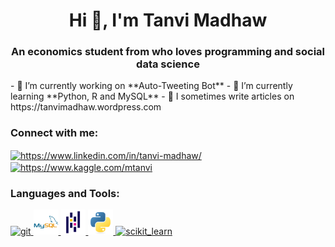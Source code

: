 

<!--
**t-madhaw/t-madhaw** is a ✨ _special_ ✨ repository because its `README.md` (this file) appears on your GitHub profile.--!>

<h1 align="center">Hi 👋, I'm Tanvi Madhaw</h1>
<h3 align="center">An economics student from who loves programming and social data science</h3>

- 🔭 I’m currently working on **Auto-Tweeting Bot**


- 🌱 I’m currently learning **Python, R and MySQL**


- 📝 I sometimes write articles on https://tanvimadhaw.wordpress.com


<h3 align="left">Connect with me:</h3>
<p align="left">
<a href="https://linkedin.com/in/https://www.linkedin.com/in/tanvi-madhaw/" target="blank"><img align="center" src="https://raw.githubusercontent.com/rahuldkjain/github-profile-readme-generator/master/src/images/icons/Social/linked-in-alt.svg" alt="https://www.linkedin.com/in/tanvi-madhaw/" height="30" width="40" /></a>
<a href="https://kaggle.com/https://www.kaggle.com/mtanvi" target="blank"><img align="center" src="https://raw.githubusercontent.com/rahuldkjain/github-profile-readme-generator/master/src/images/icons/Social/kaggle.svg" alt="https://www.kaggle.com/mtanvi" height="30" width="40" /></a>
</p>

<h3 align="left">Languages and Tools:</h3>
<p align="left"> <a href="https://git-scm.com/" target="_blank" rel="noreferrer"> <img src="https://www.vectorlogo.zone/logos/git-scm/git-scm-icon.svg" alt="git" width="40" height="40"/> </a> <a href="https://www.mysql.com/" target="_blank" rel="noreferrer"> <img src="https://raw.githubusercontent.com/devicons/devicon/master/icons/mysql/mysql-original-wordmark.svg" alt="mysql" width="40" height="40"/> </a> <a href="https://pandas.pydata.org/" target="_blank" rel="noreferrer"> <img src="https://raw.githubusercontent.com/devicons/devicon/2ae2a900d2f041da66e950e4d48052658d850630/icons/pandas/pandas-original.svg" alt="pandas" width="40" height="40"/> </a> <a href="https://www.python.org" target="_blank" rel="noreferrer"> <img src="https://raw.githubusercontent.com/devicons/devicon/master/icons/python/python-original.svg" alt="python" width="40" height="40"/> </a> <a href="https://scikit-learn.org/" target="_blank" rel="noreferrer"> <img src="https://upload.wikimedia.org/wikipedia/commons/0/05/Scikit_learn_logo_small.svg" alt="scikit_learn" width="40" height="40"/> </a> </p>
